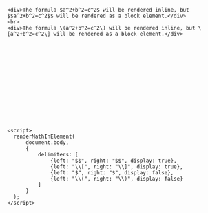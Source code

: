 <!doctype html>
<html>
<head>
    <link rel="stylesheet" href="https://cdnjs.cloudflare.com/ajax/libs/KaTeX/0.7.1/katex.min.css">
    <script src="https://cdnjs.cloudflare.com/ajax/libs/KaTeX/0.7.1/katex.min.js"></script>
    <script src="https://cdnjs.cloudflare.com/ajax/libs/KaTeX/0.7.1/contrib/auto-render.min.js"></script>
</head>
<body>















    <div>The formula $a^2+b^2=c^2$ will be rendered inline, but $$a^2+b^2=c^2$$ will be rendered as a block element.</div>
    <br>
    <div>The formula \(a^2+b^2=c^2\) will be rendered inline, but \[a^2+b^2=c^2\] will be rendered as a block element.</div>















    <script>
      renderMathInElement(
          document.body,
          {
              delimiters: [
                  {left: "$$", right: "$$", display: true},
                  {left: "\\[", right: "\\]", display: true},
                  {left: "$", right: "$", display: false},
                  {left: "\\(", right: "\\)", display: false}
              ]
          }
      );
    </script>
</body>
</html>
